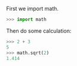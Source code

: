 First we import math.
```python
>>> import math
```

Then do some calculation:
```python
>>> 2 + 3
5
>>> math.sqrt(2)
1.414
```